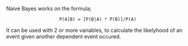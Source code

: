 Naive Bayes works on the formula;

						P(A|B) = [P(B|A) * P(B)]/P(A)

It can be used with 2 or more variables, to calculate the likelyhood of an event given another dependent event occured.
